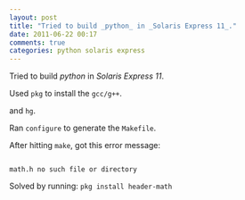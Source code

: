 ```yaml
---
layout: post
title: "Tried to build _python_ in _Solaris Express 11_."
date: 2011-06-22 00:17
comments: true
categories: python solaris express
---
```


Tried to build _python_ in _Solaris Express 11_.

Used ``pkg`` to install the ``gcc/g++``. 

and ``hg``. 

Ran ``configure`` to generate the ``Makefile``.

After hitting ``make``, got this error message:

```

math.h no such file or directory 

```

Solved by running: ``pkg install header-math``

